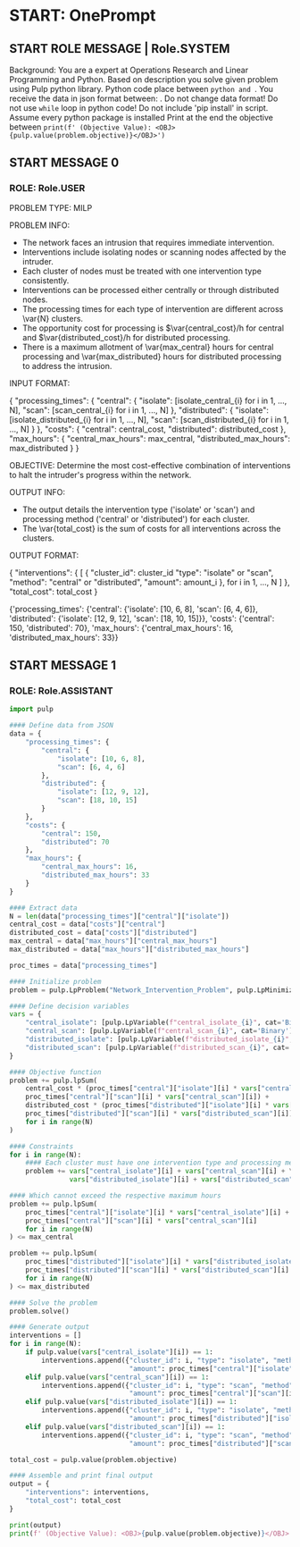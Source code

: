 # START: OnePrompt 
## START ROLE MESSAGE | Role.SYSTEM 
Background: You are a expert at Operations Research and Linear Programming and Python. Based on description you solve given problem using Pulp python library. Python code place between ```python and ```. You receive the data in json format between: <DATA></DATA>. Do not change data format! Do not use `while` loop in python code! Do not include 'pip install' in script. Assume every python package is installed Print at the end the objective between <OBJ></OBJ> `print(f' (Objective Value): <OBJ>{pulp.value(problem.objective)}</OBJ>')`  
## START MESSAGE 0 
### ROLE: Role.USER
<DESCRIPTION>
PROBLEM TYPE: MILP

PROBLEM INFO:

- The network faces an intrusion that requires immediate intervention.
- Interventions include isolating nodes or scanning nodes affected by the intruder.
- Each cluster of nodes must be treated with one intervention type consistently.
- Interventions can be processed either centrally or through distributed nodes.
- The processing times for each type of intervention are different across \var{N} clusters.
- The opportunity cost for processing is $\var{central_cost}/h for central and $\var{distributed_cost}/h for distributed processing.
- There is a maximum allotment of \var{max_central} hours for central processing and \var{max_distributed} hours for distributed processing to address the intrusion.

INPUT FORMAT: 

{
    "processing_times": {
        "central": {
            "isolate": [isolate_central_{i} for i in 1, ..., N],
            "scan": [scan_central_{i} for i in 1, ..., N]
        },
        "distributed": {
            "isolate": [isolate_distributed_{i} for i in 1, ..., N],
            "scan": [scan_distributed_{i} for i in 1, ..., N]
        }
    },
    "costs": {
        "central": central_cost,
        "distributed": distributed_cost
    },
    "max_hours": {
        "central_max_hours": max_central,
        "distributed_max_hours": max_distributed
    }
}

OBJECTIVE: Determine the most cost-effective combination of interventions to halt the intruder's progress within the network.

OUTPUT INFO:

- The output details the intervention type ('isolate' or 'scan') and processing method ('central' or 'distributed') for each cluster.
- The \var{total_cost} is the sum of costs for all interventions across the clusters.

OUTPUT FORMAT:

{
    "interventions": {
        [
            {
            "cluster_id": cluster_id
            "type": "isolate" or "scan",
            "method": "central" or "distributed",
            "amount": amount_i
            },
            for i in 1, ..., N
        ]
    },
    "total_cost": total_cost
}





</DESCRIPTION>
<DATA>
{'processing_times': {'central': {'isolate': [10, 6, 8], 'scan': [6, 4, 6]}, 'distributed': {'isolate': [12, 9, 12], 'scan': [18, 10, 15]}}, 'costs': {'central': 150, 'distributed': 70}, 'max_hours': {'central_max_hours': 16, 'distributed_max_hours': 33}}</DATA>


## START MESSAGE 1 
### ROLE: Role.ASSISTANT
```python
import pulp

#### Define data from JSON
data = {
    "processing_times": {
        "central": {
            "isolate": [10, 6, 8],
            "scan": [6, 4, 6]
        },
        "distributed": {
            "isolate": [12, 9, 12],
            "scan": [18, 10, 15]
        }
    },
    "costs": {
        "central": 150,
        "distributed": 70
    },
    "max_hours": {
        "central_max_hours": 16,
        "distributed_max_hours": 33
    }
}

#### Extract data
N = len(data["processing_times"]["central"]["isolate"])
central_cost = data["costs"]["central"]
distributed_cost = data["costs"]["distributed"]
max_central = data["max_hours"]["central_max_hours"]
max_distributed = data["max_hours"]["distributed_max_hours"]

proc_times = data["processing_times"]

#### Initialize problem
problem = pulp.LpProblem("Network_Intervention_Problem", pulp.LpMinimize)

#### Define decision variables
vars = {
    "central_isolate": [pulp.LpVariable(f"central_isolate_{i}", cat='Binary') for i in range(N)],
    "central_scan": [pulp.LpVariable(f"central_scan_{i}", cat='Binary') for i in range(N)],
    "distributed_isolate": [pulp.LpVariable(f"distributed_isolate_{i}", cat='Binary') for i in range(N)],
    "distributed_scan": [pulp.LpVariable(f"distributed_scan_{i}", cat='Binary') for i in range(N)]
}

#### Objective function
problem += pulp.lpSum(
    central_cost * (proc_times["central"]["isolate"][i] * vars["central_isolate"][i] +
    proc_times["central"]["scan"][i] * vars["central_scan"][i]) +
    distributed_cost * (proc_times["distributed"]["isolate"][i] * vars["distributed_isolate"][i] +
    proc_times["distributed"]["scan"][i] * vars["distributed_scan"][i])
    for i in range(N)
)

#### Constraints
for i in range(N):
    #### Each cluster must have one intervention type and processing method
    problem += vars["central_isolate"][i] + vars["central_scan"][i] + \
               vars["distributed_isolate"][i] + vars["distributed_scan"][i] == 1

#### Which cannot exceed the respective maximum hours
problem += pulp.lpSum(
    proc_times["central"]["isolate"][i] * vars["central_isolate"][i] +
    proc_times["central"]["scan"][i] * vars["central_scan"][i]
    for i in range(N)
) <= max_central

problem += pulp.lpSum(
    proc_times["distributed"]["isolate"][i] * vars["distributed_isolate"][i] +
    proc_times["distributed"]["scan"][i] * vars["distributed_scan"][i]
    for i in range(N)
) <= max_distributed

#### Solve the problem
problem.solve()

#### Generate output
interventions = []
for i in range(N):
    if pulp.value(vars["central_isolate"][i]) == 1:
        interventions.append({"cluster_id": i, "type": "isolate", "method": "central",
                              "amount": proc_times["central"]["isolate"][i]})
    elif pulp.value(vars["central_scan"][i]) == 1:
        interventions.append({"cluster_id": i, "type": "scan", "method": "central",
                              "amount": proc_times["central"]["scan"][i]})
    elif pulp.value(vars["distributed_isolate"][i]) == 1:
        interventions.append({"cluster_id": i, "type": "isolate", "method": "distributed",
                              "amount": proc_times["distributed"]["isolate"][i]})
    elif pulp.value(vars["distributed_scan"][i]) == 1:
        interventions.append({"cluster_id": i, "type": "scan", "method": "distributed",
                              "amount": proc_times["distributed"]["scan"][i]})

total_cost = pulp.value(problem.objective)

#### Assemble and print final output
output = {
    "interventions": interventions,
    "total_cost": total_cost
}

print(output)
print(f' (Objective Value): <OBJ>{pulp.value(problem.objective)}</OBJ>')
```


